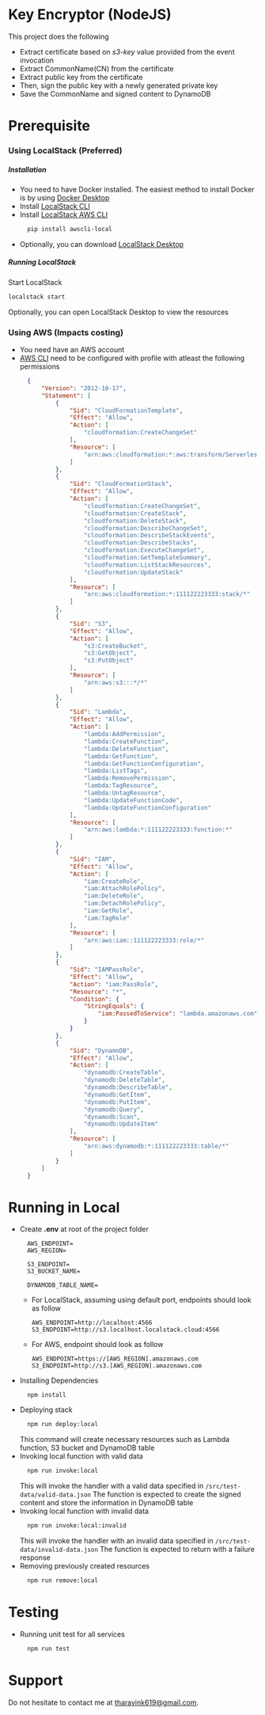 # Key Encryptor (NodeJS)
This project does the following
- Extract certificate based on *s3-key* value provided from the event invocation
- Extract CommonName(CN) from the certificate
- Extract public key from the certificate
- Then, sign the public key with a newly generated private key
- Save the CommonName and signed content to DynamoDB

# Prerequisite
### Using LocalStack (Preferred)
##### Installation
- You need to have Docker installed. The easiest method to install Docker is by using [Docker Desktop](https://www.docker.com/products/docker-desktop/)
- Install [LocalStack CLI](https://docs.localstack.cloud/getting-started/installation/)
- Install [LocalStack AWS CLI](https://docs.localstack.cloud/user-guide/integrations/aws-cli/#localstack-aws-cli-awslocal)
  ```bash
    pip install awscli-local
  ```
- Optionally, you can download [LocalStack Desktop](https://app.localstack.cloud/download)

##### Running LocalStack
Start LocalStack
```bash
localstack start
```
Optionally, you can open LocalStack Desktop to view the resources

### Using AWS (Impacts costing)
- You need have an AWS account
- [AWS CLI](https://docs.aws.amazon.com/cli/latest/userguide/getting-started-install.html) need to be configured with profile with atleast the following permissions
  ```json
    {
        "Version": "2012-10-17",
        "Statement": [
            {
                "Sid": "CloudFormationTemplate",
                "Effect": "Allow",
                "Action": [
                    "cloudformation:CreateChangeSet"
                ],
                "Resource": [
                    "arn:aws:cloudformation:*:aws:transform/Serverless-2016-10-31"
                ]
            },
            {
                "Sid": "CloudFormationStack",
                "Effect": "Allow",
                "Action": [
                    "cloudformation:CreateChangeSet",
                    "cloudformation:CreateStack",
                    "cloudformation:DeleteStack",
                    "cloudformation:DescribeChangeSet",
                    "cloudformation:DescribeStackEvents",
                    "cloudformation:DescribeStacks",
                    "cloudformation:ExecuteChangeSet",
                    "cloudformation:GetTemplateSummary",
                    "cloudformation:ListStackResources",
                    "cloudformation:UpdateStack"
                ],
                "Resource": [
                    "arn:aws:cloudformation:*:111122223333:stack/*"
                ]
            },
            {
                "Sid": "S3",
                "Effect": "Allow",
                "Action": [
                    "s3:CreateBucket",
                    "s3:GetObject",
                    "s3:PutObject"
                ],
                "Resource": [
                    "arn:aws:s3:::*/*"
                ]
            },
            {
                "Sid": "Lambda",
                "Effect": "Allow",
                "Action": [
                    "lambda:AddPermission",
                    "lambda:CreateFunction",
                    "lambda:DeleteFunction",
                    "lambda:GetFunction",
                    "lambda:GetFunctionConfiguration",
                    "lambda:ListTags",
                    "lambda:RemovePermission",
                    "lambda:TagResource",
                    "lambda:UntagResource",
                    "lambda:UpdateFunctionCode",
                    "lambda:UpdateFunctionConfiguration"
                ],
                "Resource": [
                    "arn:aws:lambda:*:111122223333:function:*"
                ]
            },
            {
                "Sid": "IAM",
                "Effect": "Allow",
                "Action": [
                    "iam:CreateRole",
                    "iam:AttachRolePolicy",
                    "iam:DeleteRole",
                    "iam:DetachRolePolicy",
                    "iam:GetRole",
                    "iam:TagRole"
                ],
                "Resource": [
                    "arn:aws:iam::111122223333:role/*"
                ]
            },
            {
                "Sid": "IAMPassRole",
                "Effect": "Allow",
                "Action": "iam:PassRole",
                "Resource": "*",
                "Condition": {
                    "StringEquals": {
                        "iam:PassedToService": "lambda.amazonaws.com"
                    }
                }
            },
            {
                "Sid": "DynamoDB",
                "Effect": "Allow",
                "Action": [
                    "dynamodb:CreateTable",
                    "dynamodb:DeleteTable",
                    "dynamodb:DescribeTable",
                    "dynamodb:GetItem",
                    "dynamodb:PutItem",
                    "dynamodb:Query",
                    "dynamodb:Scan",
                    "dynamodb:UpdateItem"
                ],
                "Resource": [
                    "arn:aws:dynamodb:*:111122223333:table/*"
                ]
            }
        ]
    }
  ```

# Running in Local
- Create **.env** at root of the project folder
  ```env
	AWS_ENDPOINT=
	AWS_REGION=

	S3_ENDPOINT=
	S3_BUCKET_NAME=

	DYNAMODB_TABLE_NAME=
  ```
  - For LocalStack, assuming using default port, endpoints should look as follow
	```env
	AWS_ENDPOINT=http://localhost:4566
	S3_ENDPOINT=http://s3.localhost.localstack.cloud:4566
  	```
  - For AWS, endpoint should look as follow
     ```env
	AWS_ENDPOINT=https://[AWS_REGION].amazonaws.com
	S3_ENDPOINT=http://s3.[AWS_REGION].amazonaws.com
  	```
- Installing Dependencies
  ```
    npm install
  ```
- Deploying stack
  ```bash
    npm run deploy:local
  ```
  This command will create necessary resources such as Lambda function, S3 bucket and DynamoDB table
- Invoking local function with valid data
  ```bash
	npm run invoke:local
  ```
  This will invoke the handler with a valid data specified in `/src/test-data/valid-data.json`
  The function is expected to create the signed content and store the information in DynamoDB table
- Invoking local function with invalid data
  ```bash
	npm run invoke:local:invalid
  ```
  This will invoke the handler with an invalid data specified in `/src/test-data/invalid-data.json`
  The function is expected to return with a failure response
- Removing previously created resources
  ```bash
	npm run remove:local
  ```

# Testing
- Running unit test for all services
  ```bash
	npm run test
  ```

# Support
Do not hesitate to contact me at tharavink619@gmail.com.
